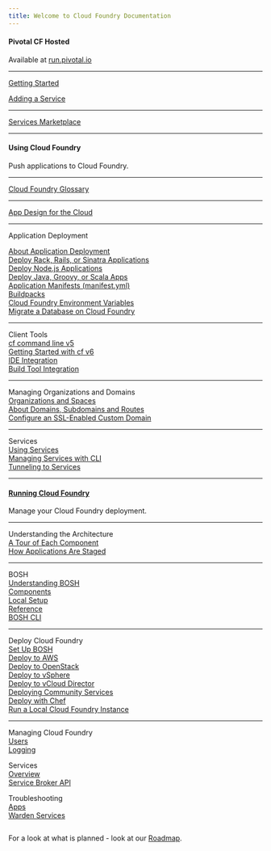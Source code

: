 ```yaml
---
title: Welcome to Cloud Foundry Documentation
---
```


<div class="column-left">
  <div class="column-title">
  <h4>Pivotal CF Hosted</h4>
  </div>
   <p>Available at <a href="http://run.pivotal.io">run.pivotal.io</a></p>
   <hr>
  <p><a href="docs/dotcom/getting-started.html">Getting Started</a></p>
  <p><a href="docs/dotcom/adding-a-service.html">Adding a Service</a></p>
  </p>

  <hr>

   <p>
    <a href="docs/dotcom/marketplace/">Services Marketplace</a>
  </p>

 <hr>

</div>

<div class="column-middle">
  <div class="column-title">
      <h4>Using Cloud Foundry</h4>
  </div>
  <p>Push applications to Cloud Foundry.</p>

  <hr>
    <p><a href="docs/using/terms.html">Cloud Foundry Glossary</a></p>

  <hr>
  <p><a href="docs/using/app-arch/index.html">App Design for the Cloud</a></p>

  <hr>
  <p>Application Deployment<br>

  <a href="docs/using/deploying-apps/index.html">About Application Deployment</a><br>
  <a href="docs/using/deploying-apps/ruby/index.html">Deploy Rack, Rails, or Sinatra Applications</a><br>
  <a href="docs/using/deploying-apps/javascript/index.html">Deploy Node.js Applications</a><br>
  <a href="docs/using/deploying-apps/jvm/index.html">Deploy Java, Groovy, or Scala Apps</a><br>
  <a href="docs/using/deploying-apps/manifest.html">Application Manifests (manifest.yml)</a><br>
  <a href="docs/using/deploying-apps/buildpacks.html">Buildpacks</a><br>
  <a href="docs/using/deploying-apps/environment-variable.html">Cloud Foundry Environment Variables</a></br>
  <a href="docs/using/deploying-apps/migrate-db.html">Migrate a Database on Cloud Foundry</a></br>

  </p>
  <hr>

  <p>Client Tools<br>
  <a href="docs/using/managing-apps/cf/index.html">cf command line v5</a><br>
  <a href="docs/using/managing-apps/cf/go-cli.html">Getting Started with cf v6</a><br>
  <a href="docs/using/managing-apps/ide/index.html">IDE Integration</a><br>
  <a href="docs/using/managing-apps/build-tools/index.html">Build Tool Integration</a>
  </p>

  <hr>
  <p>Managing Organizations and Domains<br>
  <a href="docs/using/managing-apps/orgs-and-spaces.html">Organizations and Spaces</a><br>
  <a href="docs/using/managing-apps/custom-domains/index.html">About Domains, Subdomains and Routes</a>
  <br>
  <a href="docs/using/managing-apps/custom-domains/cloudflare.html">Configure an SSL-Enabled Custom Domain</a></p>


  <hr>
  <p>Services<br>
  <a href="docs/using/services/">Using Services</a></br>
  <a href="/docs/using/services/managing-services.html">Managing Services with CLI</a></br>
  <a href="/docs/using/services/tunnelling-with-services.html">Tunneling to Services</a>
  </p>
    <hr>

</div>

<div class="column-right">
  <div class="column-title">
    <a href="docs/running/index.html">
      <h4>Running Cloud Foundry</h4>
    </a>
  </div>
  <p>Manage your Cloud Foundry deployment.</p>

  <hr>

  <p>
  Understanding the Architecture<br>
  <a href="docs/running/architecture/">A Tour of Each Component</a><br>
  <a href="docs/running/architecture/how-applications-are-staged.html">How Applications Are Staged</a></p>

  <hr>

  <p>BOSH<br>
  <a href="docs/running/bosh/">Understanding BOSH</a><br>
  <a href="docs/running/bosh/components/index.html">Components</a><br>
  <a href="docs/running/bosh/setup/index.html">Local Setup</a><br>
  <a href="docs/running/bosh/reference/index.html">Reference</a><br>
  <a href="docs/running/bosh/reference/bosh-cli.html">BOSH CLI</a><br>

  </p>

  <hr>

  <p>
  Deploy Cloud Foundry<br>
  <a href="docs/running/bosh/setup/index.html">Set Up BOSH</a><br>
  <a href="docs/running/deploying-cf/aws-ec2/index.html">Deploy to AWS</a><br>
  <a href="docs/running/deploying-cf/openstack/index.html">Deploy to OpenStack</a><br>
  <a href="docs/running/deploying-cf/vsphere/index.html">Deploy to vSphere</a><br>
  <a href="docs/running/deploying-cf/vcloud/deploying_to_vcloud_director.html">Deploy to vCloud Director</a><br>
  <a href="docs/running/deploying-cf/adding-services.html">Deploying Community Services</a><br>
  <a href="docs/running/deploying-cf-with-chef/index.html">Deploy with Chef</a><br>
  <a href="docs/running/deploying-cf/run-local.html">Run a Local Cloud Foundry Instance</a>

  </p>

  <hr>

  <p>
  Managing Cloud Foundry<br>
  <a href="docs/running/managing-cf/managing-users.html">Users</a><br>
  <a href="docs/running/managing-cf/logging.html">Logging</a>
  </p>

  <p>
  Services<br>
  <a href="docs/running/architecture/services/">Overview</a><br>
  <a href="docs/running/architecture/services/api.html">Service Broker API</a><br>

  </p>

  <p>
  Troubleshooting<br>
  <a href="docs/running/troubleshooting/troubleshooting-apps.html">Apps</a><br>
  <a href="docs/running/troubleshooting/troubleshooting-warden-services.html">Warden Services</a>
  </p>

</div>

<p style='float:left'>For a look at what is planned - look at our <a href='docs/roadmap.html'>Roadmap</a>.</p>

